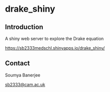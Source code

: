 # drake_shiny

## Introduction

A shiny web server to explore the Drake equation

https://sb2333medschl.shinyapps.io/drake_shiny/

## Contact

Soumya Banerjee

sb2333@cam.ac.uk

